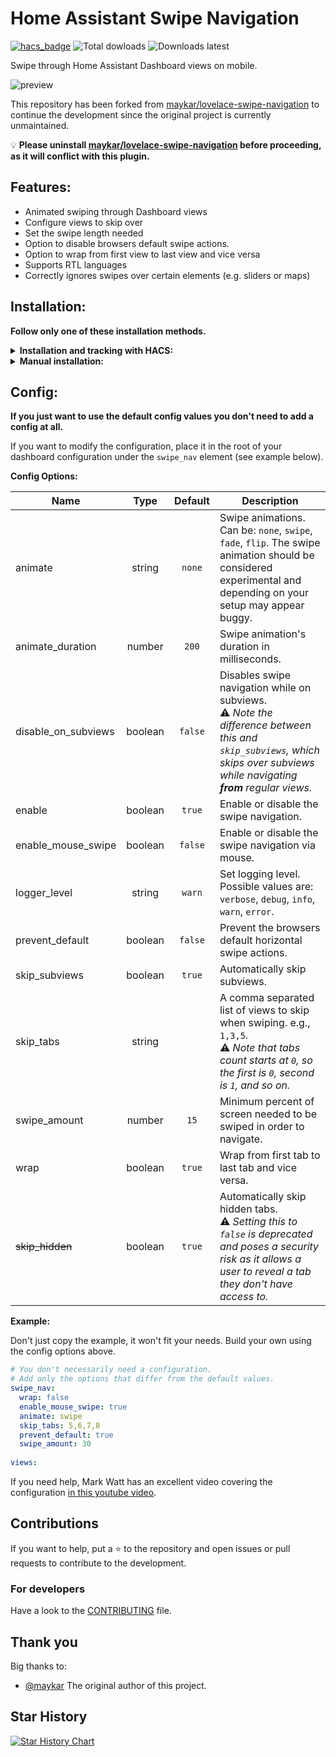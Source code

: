 # Home Assistant Swipe Navigation

[![hacs_badge](https://img.shields.io/badge/HACS-Default-41BDF5.svg)](https://github.com/hacs/integration) ![Total dowloads](https://img.shields.io/github/downloads/zanna-37/hass-swipe-navigation/total?label=Total%20downloads) ![Downloads latest](https://img.shields.io/github/downloads/zanna-37/hass-swipe-navigation/latest/total?sort=semver&label=Dowloads%20@latest)

Swipe through Home Assistant Dashboard views on mobile.

![preview](./example.gif)

This repository has been forked from [maykar/lovelace-swipe-navigation](https://github.com/maykar/lovelace-swipe-navigation) to continue the development since the original project is currently unmaintained.

💡 **Please uninstall [maykar/lovelace-swipe-navigation](https://github.com/maykar/lovelace-swipe-navigation) before proceeding, as it will conflict with this plugin.**

## Features:
* Animated swiping through Dashboard views
* Configure views to skip over
* Set the swipe length needed
* Option to disable browsers default swipe actions.
* Option to wrap from first view to last view and vice versa
* Supports RTL languages
* Correctly ignores swipes over certain elements (e.g. sliders or maps)

## Installation:
**Follow only one of these installation methods.**

<details>
  <summary><b>Installation and tracking with HACS:</b></summary>

1. In "Frontend" hit the plus button at the bottom right, search for "Home Assistant swipe navigation", and install.

2. Refresh the Dashboard page. You might need to clear the cache.
</details>

<details>
  <summary><b>Manual installation:</b></summary>
  
1. Copy [swipe-navigation.js](https://github.com/zanna-37/hass-swipe-navigation/releases/latest) from the latest release into `/www/hass-swipe-navigation/`

2. Add the resource in `ui-lovelace.yaml` or in Dashboard Resources.

```yaml
resources:
  # Increase the version number (`v=x.y.z`) at end of the URL after each update
  - url: /local/hass-swipe-navigation/swipe-navigation.js?v=1.0.0
    type: module
```

3. Refresh the page, may need to clear cache.
</details>

## Config:
**If you just want to use the default config values you don't need to add a config at all.**

If you want to modify the configuration, place it in the root of your dashboard configuration under the `swipe_nav` element (see example below).

**Config Options:**

| Name                |  Type   | Default | Description                                                                                                                                                                    |
|---------------------|:-------:|:-------:|--------------------------------------------------------------------------------------------------------------------------------------------------------------------------------|
| animate             | string  | `none`  | Swipe animations. Can be: `none`, `swipe`, `fade`, `flip`. The swipe animation should be considered experimental and depending on your setup may appear buggy.                 |
| animate_duration    | number  |  `200`  | Swipe animation's duration in milliseconds.                                                                                                                                    |
| disable_on_subviews | boolean | `false` | Disables swipe navigation while on subviews. <br>⚠️ _Note the difference between this and `skip_subviews`, which skips over subviews while navigating **from** regular views._  |
| enable              | boolean | `true`  | Enable or disable the swipe navigation.                                                                                                                                        |
| enable_mouse_swipe  | boolean | `false` | Enable or disable the swipe navigation via mouse.                                                                                                                              |
| logger_level        | string  | `warn`  | Set logging level. Possible values are: `verbose`, `debug`, `info`, `warn`, `error`.                                                                                           |
| prevent_default     | boolean | `false` | Prevent the browsers default horizontal swipe actions.                                                                                                                         |
| skip_subviews       | boolean | `true`  | Automatically skip subviews.                                                                                                                                                   |
| skip_tabs           | string  |         | A comma separated list of views to skip when swiping. e.g., `1,3,5`.<br>⚠️ _Note that tabs count starts at `0`, so the first is `0`, second is `1`, and so on._                 |
| swipe_amount        | number  |  `15`   | Minimum percent of screen needed to be swiped in order to navigate.                                                                                                            |
| wrap                | boolean | `true`  | Wrap from first tab to last tab and vice versa.                                                                                                                                |
| ~~skip_hidden~~     | boolean | `true`  | Automatically skip hidden tabs.<br>⚠️ _Setting this to `false` is deprecated and poses a security risk as it allows a user to reveal a tab they don't have access to._          |


**Example:**

Don't just copy the example, it won't fit your needs. Build your own using the config options above.

```yaml
# You don't necessarily need a configuration.
# Add only the options that differ from the default values.
swipe_nav:
  wrap: false
  enable_mouse_swipe: true
  animate: swipe
  skip_tabs: 5,6,7,8
  prevent_default: true
  swipe_amount: 30
  
views:
```

If you need help, Mark Watt has an excellent video covering the configuration [in this youtube video](https://www.youtube.com/watch?v=03IPN9lBEfE&t=663s).

## Contributions
If you want to help, put a ⭐ to the repository and open issues or pull requests to contribute to the development.

### For developers
Have a look to the [CONTRIBUTING](./CONTRIBUTING.md) file.

## Thank you
Big thanks to:
* [@maykar](https://github.com/maykar) The original author of this project.

## Star History
[![Star History Chart](https://api.star-history.com/svg?repos=zanna-37/hass-swipe-navigation&type=Date)](https://star-history.com/#zanna-37/hass-swipe-navigation&Date)
